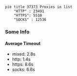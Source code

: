 
```mermaid
pie title 37373 Proxies in list
    "HTTP" : 23491
    "HTTPS": 5510
    "SOCKS" : 12536
```

### Some Info
#### Average Timeout

- mixed: 2.8s
- http: 1.4s
- https: 8.6s
- socks: 6.6s